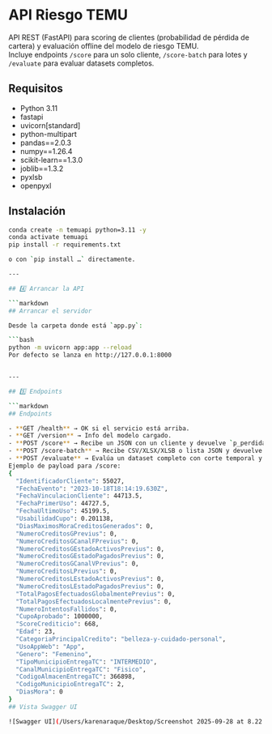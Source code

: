 
# API Riesgo TEMU

API REST (FastAPI) para scoring de clientes (probabilidad de pérdida de cartera) y evaluación offline del modelo de riesgo TEMU.  
Incluye endpoints `/score` para un solo cliente, `/score-batch` para lotes y `/evaluate` para evaluar datasets completos.
## Requisitos

- Python 3.11
- fastapi
- uvicorn[standard]
- python-multipart
- pandas==2.0.3
- numpy==1.26.4
- scikit-learn==1.3.0
- joblib==1.3.2
- pyxlsb
- openpyxl
## Instalación

```bash
conda create -n temuapi python=3.11 -y
conda activate temuapi
pip install -r requirements.txt

o con `pip install …` directamente.

---

## 4️⃣ Arrancar la API  

```markdown
## Arrancar el servidor

Desde la carpeta donde está `app.py`:

```bash
python -m uvicorn app:app --reload
Por defecto se lanza en http://127.0.0.1:8000


---

## 5️⃣ Endpoints  

```markdown
## Endpoints

- **GET /health** → OK si el servicio está arriba.
- **GET /version** → Info del modelo cargado.
- **POST /score** → Recibe un JSON con un cliente y devuelve `p_perdida`.
- **POST /score-batch** → Recibe CSV/XLSX/XLSB o lista JSON y devuelve CSV de probabilidades.
- **POST /evaluate** → Evalúa un dataset completo con corte temporal y métricas.
Ejemplo de payload para /score:
{
  "IdentificadorCliente": 55027,
  "FechaEvento": "2023-10-18T18:14:19.630Z",
  "FechaVinculacionCliente": 44713.5,
  "FechaPrimerUso": 44727.5,
  "FechaUltimoUso": 45199.5,
  "UsabilidadCupo": 0.201138,
  "DiasMaximosMoraCreditosGenerados": 0,
  "NumeroCreditosGPrevius": 0,
  "NumeroCreditosGCanalFPrevius": 0,
  "NumeroCreditosGEstadoActivosPrevius": 0,
  "NumeroCreditosGEstadoPagadosPrevius": 0,
  "NumeroCreditosGCanalVPrevius": 0,
  "NumeroCreditosLPrevius": 0,
  "NumeroCreditosLEstadoActivosPrevius": 0,
  "NumeroCreditosLEstadoPagadosPrevius": 0,
  "TotalPagosEfectuadosGlobalmentePrevius": 0,
  "TotalPagosEfectuadosLocalmentePrevius": 0,
  "NumeroIntentosFallidos": 0,
  "CupoAprobado": 1000000,
  "ScoreCrediticio": 668,
  "Edad": 23,
  "CategoriaPrincipalCredito": "belleza-y-cuidado-personal",
  "UsoAppWeb": "App",
  "Genero": "Femenino",
  "TipoMunicipioEntregaTC": "INTERMEDIO",
  "CanalMunicipioEntregaTC": "Fisico",
  "CodigoAlmacenEntregaTC": 366898,
  "CodigoMunicipioEntregaTC": 2,
  "DiasMora": 0
}
## Vista Swagger UI

![Swagger UI](/Users/karenaraque/Desktop/Screenshot 2025-09-28 at 8.22.45 PM.png)
